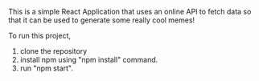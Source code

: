 This is a simple React Application that uses an online API to fetch data so that it can be used to generate some really cool memes!

To run this project,
1. clone the repository
2. install npm using "npm install" command.
3. run "npm start".

